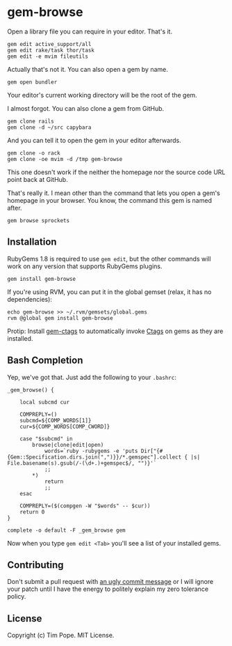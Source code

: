 gem-browse
==========

Open a library file you can require in your editor.  That's it.

    gem edit active_support/all
    gem edit rake/task thor/task
    gem edit -e mvim fileutils

Actually that's not it.  You can also open a gem by name.

    gem open bundler

Your editor's current working directory will be the root of the gem.

I almost forgot.  You can also clone a gem from GitHub.

    gem clone rails
    gem clone -d ~/src capybara

And you can tell it to open the gem in your editor afterwards.

    gem clone -o rack
    gem clone -oe mvim -d /tmp gem-browse

This one doesn't work if the neither the homepage nor the source code
URL point back at GitHub.

That's really it.  I mean other than the command that lets you open a
gem's homepage in your browser.  You know, the command this gem is named
after.

    gem browse sprockets

Installation
------------

RubyGems 1.8 is required to use `gem edit`, but the other commands will
work on any version that supports RubyGems plugins.

    gem install gem-browse

If you're using RVM, you can put it in the global gemset (relax, it has
no dependencies):

    echo gem-browse >> ~/.rvm/gemsets/global.gems
    rvm @global gem install gem-browse

Protip:  Install [gem-ctags](https://github.com/tpope/gem-ctags) to
automatically invoke [Ctags](http://ctags.sourceforge.net/) on gems as
they are installed.

Bash Completion
---------------

Yep, we've got that. Just add the following to your `.bashrc`:

    _gem_browse() {

        local subcmd cur

        COMPREPLY=()
        subcmd=${COMP_WORDS[1]}
        cur=${COMP_WORDS[COMP_CWORD]}

        case "$subcmd" in
            browse|clone|edit|open)
                words=`ruby -rubygems -e 'puts Dir["{#{Gem::Specification.dirs.join(",")}}/*.gemspec"].collect { |s| File.basename(s).gsub(/-(\d+.)+gemspec$/, "")}'`
                ;;
            *)
                return
                ;;
        esac

        COMPREPLY=($(compgen -W "$words" -- $cur))
        return 0
    }

    complete -o default -F _gem_browse gem

Now when you type `gem edit <Tab>` you'll see a list of your installed gems.

Contributing
------------

Don't submit a pull request with [an ugly commit
message](http://stopwritingramblingcommitmessages.com) or I will ignore
your patch until I have the energy to politely explain my zero tolerance
policy.

License
-------

Copyright (c) Tim Pope.  MIT License.
